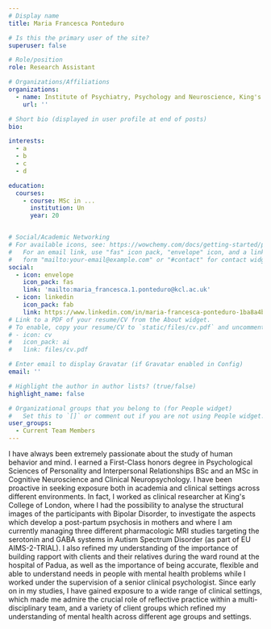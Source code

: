 ```yaml
---
# Display name
title: Maria Francesca Ponteduro

# Is this the primary user of the site?
superuser: false

# Role/position
role: Research Assistant

# Organizations/Affiliations
organizations:
  - name: Institute of Psychiatry, Psychology and Neuroscience, King's College London
    url: ''

# Short bio (displayed in user profile at end of posts)
bio: 

interests:
  - a
  - b
  - c
  - d

education:
  courses:
    - course: MSc in ...
      institution: Un
      year: 20


# Social/Academic Networking
# For available icons, see: https://wowchemy.com/docs/getting-started/page-builder/#icons
#   For an email link, use "fas" icon pack, "envelope" icon, and a link in the
#   form "mailto:your-email@example.com" or "#contact" for contact widget.
social:
  - icon: envelope
    icon_pack: fas
    link: 'mailto:maria_francesca.1.ponteduro@kcl.ac.uk'
  - icon: linkedin
    icon_pack: fab
    link: https://www.linkedin.com/in/maria-francesca-ponteduro-1ba8a4b1/
# Link to a PDF of your resume/CV from the About widget.
# To enable, copy your resume/CV to `static/files/cv.pdf` and uncomment the lines below.
# - icon: cv
#   icon_pack: ai
#   link: files/cv.pdf

# Enter email to display Gravatar (if Gravatar enabled in Config)
email: ''

# Highlight the author in author lists? (true/false)
highlight_name: false

# Organizational groups that you belong to (for People widget)
#   Set this to `[]` or comment out if you are not using People widget.
user_groups:
  - Current Team Members
---
```


I have always been extremely passionate about the study of human behavior and mind. I earned a First-Class honors degree in Psychological Sciences of Personality and Interpersonal Relationships BSc and an MSc in Cognitive Neuroscience and Clinical Neuropsychology. I have been proactive in seeking exposure both in academia and clinical settings across different environments. In fact, I worked as clinical researcher at King's College of London, where I had the possibility to analyse the structural images of the participants with Bipolar Disorder, to investigate the aspects which develop a post-partum psychosis in mothers and where I am currently managing three different pharmacologic MRI studies targeting the serotonin and GABA systems in Autism Spectrum Disorder (as part of EU AIMS-2-TRIAL). I also refined my understanding of the importance of building rapport with clients and their relatives during the ward round at the hospital of Padua, as well as the importance of being accurate, flexible and able to understand needs in people with mental health problems while I worked under the supervision of a senior clinical psychologist. Since early on in my studies, I have gained exposure to a wide range of clinical settings, which made me admire the crucial role of reflective practice within a multi-disciplinary team, and a variety of client groups which refined my understanding of mental health across different age groups and settings. 
